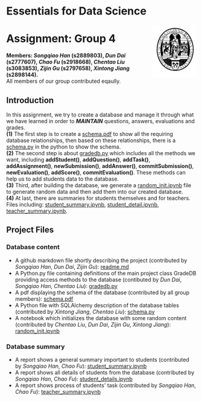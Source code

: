 # Essentials for Data Science
 <a href='https://github.com/hansq358/EfDS_assignment_DBSQL-4'><img src='Leiden.png' align="right" height="139" /></a>

# Assignment: Group 4
**Members: _Songqiao Han_ (s2889803), _Dun Dai_ (s2777607), _Chao Fu_ (s2918668), _Chentao Liu_ (s3083853), _Zijin Gu_ (s2797658), _Xintong Jiang_ (s2898144).**<br/>
All members of our group contributed eqaully.<br/>
## Introduction
In this assignment, we try to create a database and manage it through what we have learned in order to _**MAINTAIN**_ questions, answers, evaluations and grades. <br/>
**(1)** The first step is to create a [schema.pdf](https://github.com/hansq358/EfDS_assignment_DBSQL-4/blob/main/schema.pdf) to show all the requiring database relationships, then based on these relationships, there is a [schema.py](https://github.com/hansq358/EfDS_assignment_DBSQL-4/blob/main/schema.py) in the python to show the schema. <br/>
**(2)** The second step is about [gradedb.py](https://github.com/hansq358/EfDS_assignment_DBSQL-4/blob/main/gradedb.py) which includes all the methods we want, including **addStudent()**, **addQuestion()**, **addTask()**, **addAssignment()**, **newSubmission()**, **addAnswer()**, **commitSubmission()**, **newEvaluation()**, **addScore()**, **commitEvaluation()**. These methods can help us to add students data to the database. <br/>
**(3)** Third, after building the database, we generate a [random_init.ipynb](https://github.com/hansq358/EfDS_assignment_DBSQL-4/blob/main/random_init.ipynb) file to generate random data and then add them into our created database.<br />
**(4)** At last, there are summaries for students themselves and for teachers. Files including: [student_summary.ipynb](https://github.com/hansq358/EfDS_assignment_DBSQL-4/blob/main/student_summary.ipynb), [student_detail.ipynb](https://github.com/hansq358/EfDS_assignment_DBSQL-4/blob/main/student_details.ipynb), [teacher_summary.ipynb](https://github.com/hansq358/EfDS_assignment_DBSQL-4/blob/main/teacher_summary.ipynb).<br/>

## Project Files
### Database content
- A github markdown file shortly describing the project (contributed by _Songqiao Han_, _Dun Dai_, _Zijin Gu_): [readme.md](https://github.com/hansq358/EfDS_assignment_DBSQL-4/blob/main/README.md)
- A Python.py file containing definitions of the main project class GradeDB providing
access methods to the database (contibuted by _Dun Dai_, _Songqiao Han_, _Chentao Liu_): [gradedb.py](https://github.com/hansq358/EfDS_assignment_DBSQL-4/blob/main/gradedb.py)
- A pdf displaying the schema of the database (contributed by all group members): [schema.pdf](https://github.com/hansq358/EfDS_assignment_DBSQL-4/blob/main/schema.pdf)
- A Python file with SQLAlchemy description of the database tables (contributed by _Xintong Jiang_, _Chentao Liu_): [schema.py](https://github.com/hansq358/EfDS_assignment_DBSQL-4/blob/main/schema.py)
- A notebook which initializes the database with some random content (contributed by _Chentao Liu_, _Dun Dai_, _Zijin Gu_, _Xintong Jiang_): [random_init.ipynb](https://github.com/hansq358/EfDS_assignment_DBSQL-4/blob/main/random_init.ipynb)

### Database summary
- A report shows a general summary important to students (contributed by _Songqiao Han_, _Chao Fu_): [student_summary.ipynb](https://github.com/hansq358/EfDS_assignment_DBSQL-4/blob/main/student_summary.ipynb)
- A report shows all details of students from the database (contributed by _Songqiao Han_, _Chao Fu_): [student_details.ipynb](https://github.com/hansq358/EfDS_assignment_DBSQL-4/blob/main/student_details.ipynb)
- A report shows process of students' task (contributed by _Songqiao Han_, _Chao Fu_): [teacher_summary.ipynb](https://github.com/hansq358/EfDS_assignment_DBSQL-4/blob/main/teacher_summary.ipynb)

